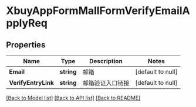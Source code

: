 # XbuyAppFormMallFormVerifyEmailApplyReq

## Properties
Name | Type | Description | Notes
------------ | ------------- | ------------- | -------------
**Email** | **string** | 邮箱 | [default to null]
**VerifyEntryLink** | **string** | 邮箱验证入口链接 | [default to null]

[[Back to Model list]](../README.md#documentation-for-models) [[Back to API list]](../README.md#documentation-for-api-endpoints) [[Back to README]](../README.md)

